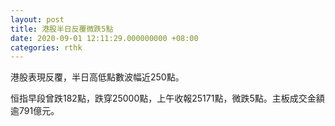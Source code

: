 ```yaml
---
layout: post
title: 港股半日反覆微跌5點
date: 2020-09-01 12:11:29.000000000 +08:00
categories: rthk
---
```


港股表現反覆，半日高低點數波幅近250點。

恒指早段曾跌182點，跌穿25000點，上午收報25171點，微跌5點。主板成交金額逾791億元。
